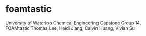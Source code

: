 # foamtastic
University of Waterloo Chemical Engineering Capstone Group 14, FOAMtastic
Thomas Lee, Heidi Jiang, Calvin Huang, Vivian Su
